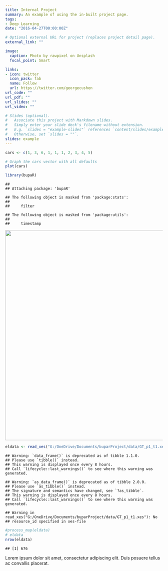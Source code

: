 ```yaml
---
title: Internal Project
summary: An example of using the in-built project page.
tags:
- Deep Learning
date: "2016-04-27T00:00:00Z"

# Optional external URL for project (replaces project detail page).
external_link: ""

image:
  caption: Photo by rawpixel on Unsplash
  focal_point: Smart

links:
- icon: twitter
  icon_pack: fab
  name: Follow
  url: https://twitter.com/georgecushen
url_code: ""
url_pdf: ""
url_slides: ""
url_video: ""

# Slides (optional).
#   Associate this project with Markdown slides.
#   Simply enter your slide deck's filename without extension.
#   E.g. `slides = "example-slides"` references `content/slides/example-slides.md`.
#   Otherwise, set `slides = ""`.
slides: example
---
```


```r
cars <- c(1, 3, 6, 1, 1, 1, 2, 3, 4, 5)

# Graph the cars vector with all defaults
plot(cars)

library(bupaR)
```

```
## 
## Attaching package: 'bupaR'
```

```
## The following object is masked from 'package:stats':
## 
##     filter
```

```
## The following object is masked from 'package:utils':
## 
##     timestamp
```

<img src="/project/internal-project/index_files/figure-html/unnamed-chunk-1-1.png" width="672" />

```r
eldata <- read_xes("G:/OneDrive/Documents/buparProject/data/GT_p1_t1.xes")
```

```
## Warning: `data_frame()` is deprecated as of tibble 1.1.0.
## Please use `tibble()` instead.
## This warning is displayed once every 8 hours.
## Call `lifecycle::last_warnings()` to see where this warning was generated.
```

```
## Warning: `as_data_frame()` is deprecated as of tibble 2.0.0.
## Please use `as_tibble()` instead.
## The signature and semantics have changed, see `?as_tibble`.
## This warning is displayed once every 8 hours.
## Call `lifecycle::last_warnings()` to see where this warning was generated.
```

```
## Warning in read_xes("G:/OneDrive/Documents/buparProject/data/GT_p1_t1.xes"): No
## resource_id specified in xes-file
```

```r
#process_map(eldata)
# eldata
nrow(eldata)
```

```
## [1] 676
```




Lorem ipsum dolor sit amet, consectetur adipiscing elit. Duis posuere tellus ac convallis placerat. 
